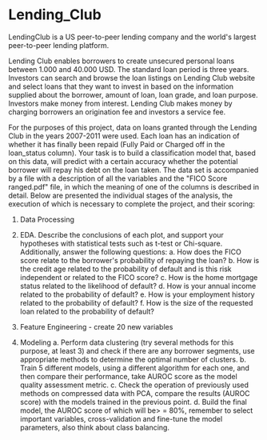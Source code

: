 # Lending_Club

LendingClub is a US peer-to-peer lending company and the world's largest peer-to-peer lending platform.

Lending Club enables borrowers to create unsecured personal loans between 1.000 and 40.000 USD. The standard loan period is three years. Investors can search and browse the loan listings on Lending Club website and select loans that they want to invest in based on the information supplied about the borrower, amount of loan, loan grade, and loan purpose. Investors make money from interest. Lending Club makes money by charging borrowers an origination fee and investors a service fee.

For the purposes of this project, data on loans granted through the Lending Club in the years 2007-2011 were used. Each loan has an indication of whether it has finally been repaid (Fully Paid or Charged off in the loan_status column). Your task is to build a classification model that, based on this data, will predict with a certain accuracy whether the potential borrower will repay his debt on the loan taken. The data set is accompanied by a file with a description of all the variables and the "FICO Score ranged.pdf" file, in which the meaning of one of the columns is described in detail. Below are presented the individual stages of the analysis, the execution of which is necessary to complete the project, and their scoring:

1. Data Processing
2. EDA. Describe the conclusions of each plot, and support your hypotheses with statistical tests such as t-test or Chi-square.
Additionally, answer the following questions: 
a. How does the FICO score relate to the borrower's probability of repaying the loan? 
b. How is the credit age related to the probability of default and is this risk independent or related to the FICO score? 
c. How is the home mortgage status related to the likelihood of default? 
d. How is your annual income related to the probability of default? 
e. How is your employment history related to the probability of default?
f. How is the size of the requested loan related to the probability of default?

3. Feature Engineering - create 20 new variables
4. Modeling
  a. Perform data clustering (try several methods for this purpose, at least 3) and check if there are any borrower segments, use appropriate methods to determine the optimal number of clusters.
  b. Train 5 different models, using a different algorithm for each one, and then compare their performance, take AUROC score as the model quality assessment metric.
  c. Check the operation of previously used methods on compressed data with PCA, compare the results (AUROC score) with the models trained in the previous point. 
  d. Build the final model, the AUROC score of which will be> = 80%, remember to select important variables, cross-validation and fine-tune the model parameters, also think about class balancing.
